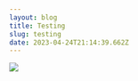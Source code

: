 ```yaml
---
layout: blog
title: Testing
slug: testing
date: 2023-04-24T21:14:39.662Z
---
```

![](/images/uploads/brandon.jpeg)